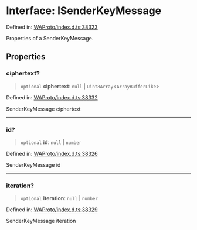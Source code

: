 # Interface: ISenderKeyMessage

Defined in: [WAProto/index.d.ts:38323](https://github.com/Fokusdotid/Baileys/blob/f4c7971f59af0b012f8de667e7a21ae12f7bbf19/WAProto/index.d.ts#L38323)

Properties of a SenderKeyMessage.

## Properties

### ciphertext?

> `optional` **ciphertext**: `null` \| `Uint8Array`\<`ArrayBufferLike`\>

Defined in: [WAProto/index.d.ts:38332](https://github.com/Fokusdotid/Baileys/blob/f4c7971f59af0b012f8de667e7a21ae12f7bbf19/WAProto/index.d.ts#L38332)

SenderKeyMessage ciphertext

***

### id?

> `optional` **id**: `null` \| `number`

Defined in: [WAProto/index.d.ts:38326](https://github.com/Fokusdotid/Baileys/blob/f4c7971f59af0b012f8de667e7a21ae12f7bbf19/WAProto/index.d.ts#L38326)

SenderKeyMessage id

***

### iteration?

> `optional` **iteration**: `null` \| `number`

Defined in: [WAProto/index.d.ts:38329](https://github.com/Fokusdotid/Baileys/blob/f4c7971f59af0b012f8de667e7a21ae12f7bbf19/WAProto/index.d.ts#L38329)

SenderKeyMessage iteration
